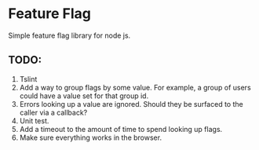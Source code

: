 # Feature Flag
Simple feature flag library for node js.

## TODO:
1. Tslint
1. Add a way to group flags by some value. For example, a group of users could have a value set for that group id.
1. Errors looking up a value are ignored. Should they be surfaced to the caller via a callback?
1. Unit test.
1. Add a timeout to the amount of time to spend looking up flags.
1. Make sure everything works in the browser.